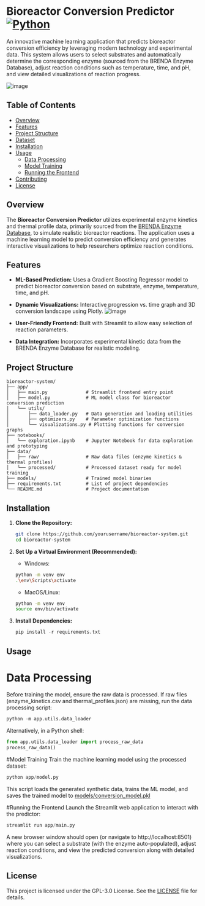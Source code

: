 # Bioreactor Conversion Predictor [![Python](https://img.shields.io/badge/Python-3776AB?logo=python&logoColor=fff)](#)

An innovative machine learning application that predicts bioreactor conversion efficiency by leveraging modern technology and experimental data. This system allows users to select substrates and automatically determine the corresponding enzyme (sourced from the BRENDA Enzyme Database), adjust reaction conditions such as temperature, time, and pH, and view detailed visualizations of reaction progress.

![image](https://github.com/user-attachments/assets/15453073-10cf-47b5-b5e2-10740493a756)


## Table of Contents

- [Overview](#overview)
- [Features](#features)
- [Project Structure](#project-structure)
- [Dataset](#dataset)
- [Installation](#installation)
- [Usage](#usage)
  - [Data Processing](#data-processing)
  - [Model Training](#model-training)
  - [Running the Frontend](#running-the-frontend)
- [Contributing](#contributing)
- [License](#license)

## Overview

The **Bioreactor Conversion Predictor** utilizes experimental enzyme kinetics and thermal profile data, primarily sourced from the [BRENDA Enzyme Database](https://www.brenda-enzymes.org/), to simulate realistic bioreactor reactions. The application uses a machine learning model to predict conversion efficiency and generates interactive visualizations to help researchers optimize reaction conditions.

## Features

- **ML-Based Prediction:** Uses a Gradient Boosting Regressor model to predict bioreactor conversion based on substrate, enzyme, temperature, time, and pH.
- **Dynamic Visualizations:** Interactive progression vs. time graph and 3D conversion landscape using Plotly.
  ![image](https://github.com/user-attachments/assets/c2e0a8c7-2cb7-45d2-9464-116d725321db)

- **User-Friendly Frontend:** Built with Streamlit to allow easy selection of reaction parameters.
- **Data Integration:** Incorporates experimental kinetic data from the BRENDA Enzyme Database for realistic modeling.

## Project Structure

```plaintext
bioreactor-system/
├── app/
│   ├── main.py              # Streamlit frontend entry point
│   ├── model.py             # ML model class for bioreactor conversion prediction
│   └── utils/
│       ├── data_loader.py   # Data generation and loading utilities
│       ├── optimizers.py    # Parameter optimization functions
│       └── visualizations.py # Plotting functions for conversion graphs
├── notebooks/
│   └── exploration.ipynb    # Jupyter Notebook for data exploration and prototyping
├── data/
│   ├── raw/                 # Raw data files (enzyme kinetics & thermal profiles)
│   └── processed/           # Processed dataset ready for model training
├── models/                  # Trained model binaries
├── requirements.txt         # List of project dependencies
└── README.md                # Project documentation
```

## Installation

1. **Clone the Repository:**

   ```bash
   git clone https://github.com/yourusername/bioreactor-system.git
   cd bioreactor-system
   ```

2. **Set Up a Virtual Environment (Recommended):**
   * Windows:
    ```bash
    python -m venv env
    .\env\Scripts\activate
    ```
   * MacOS/Linux:
    ```bash
    python -m venv env
    source env/bin/activate
    ```  
3. **Install Dependencies:**
   ```py
   pip install -r requirements.txt
   ```
## Usage

# Data Processing
Before training the model, ensure the raw data is processed. If raw files (enzyme_kinetics.csv and thermal_profiles.json) are missing, run the data processing script:
```py
python -m app.utils.data_loader
```
Alternatively, in a Python shell:
```py
from app.utils.data_loader import process_raw_data
process_raw_data()
```

#Model Training
Train the machine learning model using the processed dataset:
```py
python app/model.py
```
This script loads the generated synthetic data, trains the ML model, and saves the trained model to [models/conversion_model.pkl](#models)

#Running the Frontend
Launch the Streamlit web application to interact with the predictor:
```py
streamlit run app/main.py
```
A new browser window should open (or navigate to http://localhost:8501) where you can select a substrate (with the enzyme auto-populated), adjust reaction conditions, and view the predicted conversion along with detailed visualizations.

## License
This project is licensed under the GPL-3.0 License. See the [LICENSE](#license) file for details.